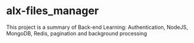 # alx-files_manager
This project is a summary of Back-end Learning: Authentication, NodeJS, MongoDB, Redis, pagination and background processing
